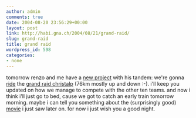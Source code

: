 ```yaml
---
author: admin
comments: true
date: 2004-08-20 23:56:29+00:00
layout: post
link: http://habi.gna.ch/2004/08/21/grand-raid/
slug: grand-raid
title: grand raid
wordpress_id: 598
categories:
- none
---
```


tomorrow renzo and me have a [new project](http://habi.gna.ch/blog/archives/000103.html) with his tandem: we're gonna [ride](http://services.datasport.com/2004/mtb/GrandRaid/START021.HTM) the [grand raid christalp](http://www.grand-raid-cristalp.ch) (76km mostly up and down :-).
i'll keep you updated on how we manage to compete with the other ten teams.
and now i think i'll just go to bed, cause we got to catch an early train tomorrow morning. maybe i can tell you something about the (surprisingly good) [movie](http://imdb.com/title/tt0343818/) i just saw later on.
for now i just wish you a good night.
